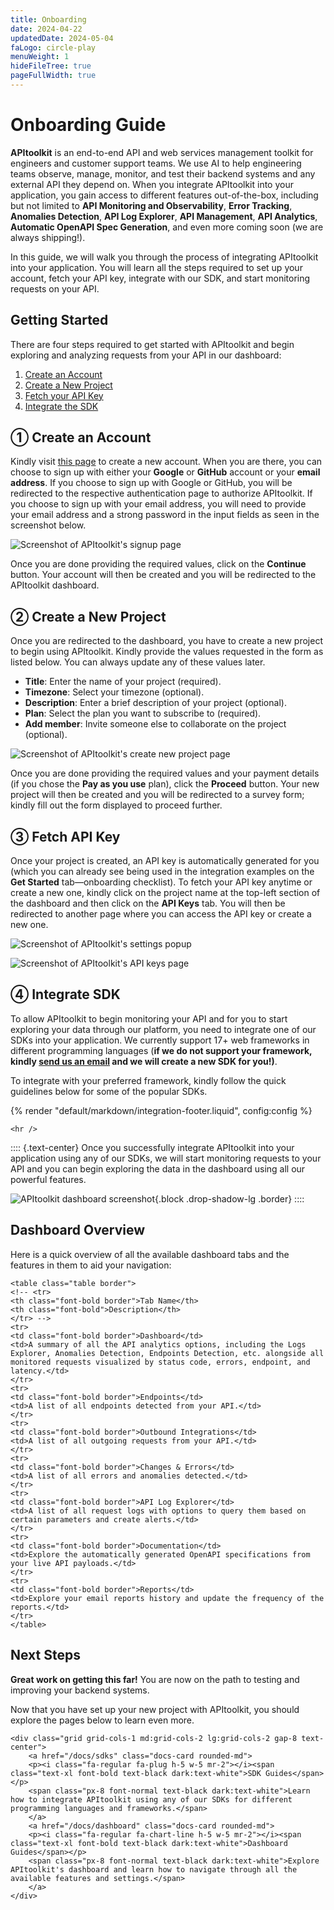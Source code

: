 ```yaml
---
title: Onboarding
date: 2024-04-22
updatedDate: 2024-05-04
faLogo: circle-play
menuWeight: 1
hideFileTree: true
pageFullWidth: true
---
```


# Onboarding Guide

**APItoolkit** is an end-to-end API and web services management toolkit for engineers and customer support teams. We use AI to help engineering teams observe, manage, monitor, and test their backend systems and any external API they depend on. When you integrate APItoolkit into your application, you gain access to different features out-of-the-box, including but not limited to **API Monitoring and Observability**, **Error Tracking**, **Anomalies Detection**, **API Log Explorer**, **API Management**, **API Analytics**, **Automatic OpenAPI Spec Generation**, and even more coming soon (we are always shipping!).
<!-- TODO: add links to the list of features once they're shipped -->

In this guide, we will walk you through the process of integrating APItoolkit into your application. You will learn all the steps required to set up your account, fetch your API key, integrate with our SDK, and start monitoring requests on your API.

## Getting Started

There are four steps required to get started with APItoolkit and begin exploring and analyzing requests from your API in our dashboard:

1. [Create an Account](#create-an-account)
2. [Create a New Project](#create-a-new-project)
3. [Fetch your API Key](#fetch-api-key)
4. [Integrate the SDK](#integrate-sdk)

## ① Create an Account

Kindly visit [this page](https://app.apitoolkit.com?utm_source=docs_onboarding) to create a new account. When you are there, you can choose to sign up with either your **Google** or **GitHub** account or your **email address**. If you choose to sign up with Google or GitHub, you will be redirected to the respective authentication page to authorize APItoolkit. If you choose to sign up with your email address, you will need to provide your email address and a strong password in the input fields as seen in the screenshot below.

![Screenshot of APItoolkit's signup page](/docs/onboarding/signup-page.png)

Once you are done providing the required values, click on the **Continue** button. Your account will then be created and you will be redirected to the APItoolkit dashboard.

## ② Create a New Project

Once you are redirected to the dashboard, you have to create a new project to begin using APItoolkit. Kindly provide the values requested in the form as listed below. You can always update any of these values later.

- **Title**: Enter the name of your project (required).
- **Timezone**: Select your timezone (optional).
- **Description**: Enter a brief description of your project (optional).
- **Plan**: Select the plan you want to subscribe to (required).
- **Add member**: Invite someone else to collaborate on the project (optional).

![Screenshot of APItoolkit's create new project page](/docs/onboarding/create-project.png)

Once you are done providing the required values and your payment details (if you chose the **Pay as you use** plan), click the **Proceed** button. Your new project will then be created and you will be redirected to a survey form; kindly fill out the form displayed to proceed further.

## ③ Fetch API Key

Once your project is created, an API key is automatically generated for you (which you can already see being used in the integration examples on the **Get Started** tab—onboarding checklist). To fetch your API key anytime or create a new one, kindly click on the project name at the top-left section of the dashboard and then click on the **API Keys** tab. You will then be redirected to another page where you can access the API key or create a new one.

![Screenshot of APItoolkit's settings popup](/docs/onboarding/api-keys-popup.png)

![Screenshot of APItoolkit's API keys page](/docs/onboarding/api-keys-page.png)

## ④ Integrate SDK

To allow APItoolkit to begin monitoring your API and for you to start exploring your data through our platform, you need to integrate one of our SDKs into your application. We currently support 17+ web frameworks in different programming languages (**if we do not support your framework, kindly [send us an email](mailto:hello@apitoolkit.io) and we will create a new SDK for you!)**.

To integrate with your preferred framework, kindly follow the quick guidelines below for some of the popular SDKs.

{% render "default/markdown/integration-footer.liquid", config:config %}

```=html
<hr />
```

::::
{.text-center}
Once you successfully integrate APItoolkit into your application using any of our SDKs, we will start monitoring requests to your API and you can begin exploring the data in the dashboard using all our powerful features.

![APItoolkit dashboard screenshot](/assets/img/dashboard.png){.block .drop-shadow-lg .border}
::::

## Dashboard Overview

Here is a quick overview of all the available dashboard tabs and the features in them to aid your navigation:

```=html
<table class="table border">
<!-- <tr>
<th class="font-bold border">Tab Name</th>
<th class="font-bold">Description</th>
</tr> -->
<tr>
<td class="font-bold border">Dashboard</td>
<td>A summary of all the API analytics options, including the Logs Explorer, Anomalies Detection, Endpoints Detection, etc. alongside all monitored requests visualized by status code, errors, endpoint, and latency.</td>
</tr>
<tr>
<td class="font-bold border">Endpoints</td>
<td>A list of all endpoints detected from your API.</td>
</tr>
<tr>
<td class="font-bold border">Outbound Integrations</td>
<td>A list of all outgoing requests from your API.</td>
</tr>
<tr>
<td class="font-bold border">Changes & Errors</td>
<td>A list of all errors and anomalies detected.</td>
</tr>
<tr>
<td class="font-bold border">API Log Explorer</td>
<td>A list of all request logs with options to query them based on certain parameters and create alerts.</td>
</tr>
<tr>
<td class="font-bold border">Documentation</td>
<td>Explore the automatically generated OpenAPI specifications from your live API payloads.</td>
</tr>
<tr>
<td class="font-bold border">Reports</td>
<td>Explore your email reports history and update the frequency of the reports.</td>
</tr>
</table>
```

## Next Steps

**Great work on getting this far!** You are now on the path to testing and improving your backend systems.

Now that you have set up your new project with APItoolkit, you should explore the pages below to learn even more.

```=html
<div class="grid grid-cols-1 md:grid-cols-2 lg:grid-cols-2 gap-8 text-center">
    <a href="/docs/sdks" class="docs-card rounded-md">
    <p><i class="fa-regular fa-plug h-5 w-5 mr-2"></i><span class="text-xl font-bold text-black dark:text-white">SDK Guides</span></p>
    <span class="px-8 font-normal text-black dark:text-white">Learn how to integrate APItoolkit using any of our SDKs for different programming languages and frameworks.</span>
    </a>
    <a href="/docs/dashboard" class="docs-card rounded-md">
    <p><i class="fa-regular fa-chart-line h-5 w-5 mr-2"></i><span class="text-xl font-bold text-black dark:text-white">Dashboard Guides</span></p>
    <span class="px-8 font-normal text-black dark:text-white">Explore APItoolkit's dashboard and learn how to navigate through all the available features and settings.</span>
    </a>
</div>
```
